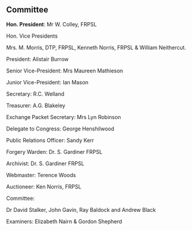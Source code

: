 ## Committee

**Hon. President**: Mr W. Colley, FRPSL

Hon. Vice Presidents

 Mrs. M. Morris, DTP, FRPSL, Kenneth Norris, FRPSL & William Neithercut.

President: Alistair Burrow

Senior Vice-President: Mrs Maureen Mathieson

 Junior Vice-President: Ian Mason

Secretary: R.C. Welland

Treasurer: A.G. Blakeley

Exchange Packet Secretary: Mrs Lyn Robinson

 Delegate to Congress: George Henshilwood

 Public Relations Officer: Sandy Kerr

 Forgery Warden: Dr. S. Gardiner FRPSL

 Archivist: Dr. S. Gardiner FRPSL

Webmaster: Terence Woods

Auctioneer: Ken Norris, FRPSL

 Committee:

Dr David Stalker, John Gavin, Ray Baldock and Andrew Black

 Examiners: Elizabeth Nairn & Gordon Shepherd
